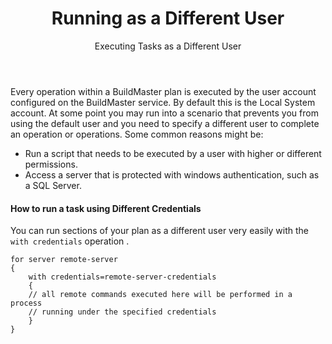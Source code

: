 ﻿---
title: Running as a Different User
subtitle: Executing Tasks as a Different User 
sequence: 500
keywords: buildmaster, deployment, tasks, impersonation, 
show-headings-in-nav: true
---

Every operation within a BuildMaster plan is executed by the user account configured on the BuildMaster service. By default this is the Local System account. At some point you may run into a scenario that prevents you from using the default user and you need to specify a different user to complete an operation or operations. Some common reasons might be:

- Run a script that needs to be executed by a user with higher or different permissions. 
- Access a server that is protected with windows authentication, such as a SQL Server. 

#### How to run a task using Different Credentials

You can run sections of your plan as a different user very easily with the `with credentials` operation .

```
for server remote-server
{
    with credentials=remote-server-credentials
    {
    // all remote commands executed here will be performed in a process
    // running under the specified credentials
    }
}
```